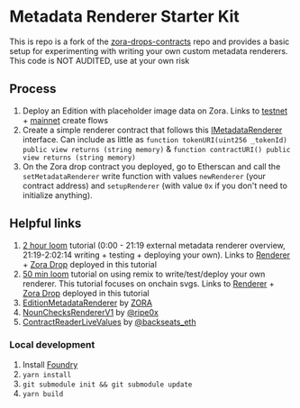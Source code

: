 # Metadata Renderer Starter Kit
This is repo is a fork of the [zora-drops-contracts](https://github.com/ourzora/zora-drops-contracts) repo and provides a basic setup for experimenting with writing your own custom metadata renderers. This code is NOT AUDITED, use at your own risk

## Process
1. Deploy an Edition with placeholder image data on Zora. Links to [testnet](https://testnet.zora.co/create) + [mainnet](https://zora.co/create) create flows
2. Create a simple renderer contract that follows this [IMetadataRenderer](https://github.com/ourzora/zora-drops-contracts/blob/main/src/interfaces/IMetadataRenderer.sol) interface. Can include as little as `function tokenURI(uint256 _tokenId) public view returns (string memory)` & `function contractURI() public view returns (string memory)`
3. On the Zora drop contract you deployed, go to Etherscan and call the `setMetadataRenderer` write function with values `newRenderer` (your contract address) and `setupRenderer` (with value `0x` if you don't need to initialize anything).

## Helpful links
1. [2 hour loom](https://www.loom.com/share/1732d511e8424153b1c8ca6177cc14dd) tutorial (0:00 - 21:19 external metadata renderer overview, 21:19-2:02:14 writing + testing + deploying your own). Links to [Renderer](https://goerli.etherscan.io/address/0x83C9fb9690CeAF0c63F045d7049dF504300cAd81) + [Zora Drop](https://goerli.etherscan.io/address/0x4177c3872f770ed047bee5db849d069ff5e40836) deployed in this tutorial
1. [50 min loom](https://www.loom.com/share/41e341482bbd4b58a6ee223952447b14) tutorial on using remix to write/test/deploy your own renderer. This tutorial focuses on onchain svgs. Links to [Renderer](https://goerli.etherscan.io/address/0x6B9061902a086B7E2293abd4eCd10550BAD15f78) + [Zora Drop](https://goerli.etherscan.io/address/0xff72a23a005773067633a357ea0b1768f3cb6ff6) deployed in this tutorial
1. [EditionMetadataRenderer](https://github.com/ourzora/zora-drops-contracts/blob/main/src/metadata/EditionMetadataRenderer.sol) by [ZORA](https://twitter.com/ourZORA)
1. [NounChecksRendererV1](https://etherscan.io/address/0x072762fe5b884ad9eac9a5119976a80544c9f833#code) by [@ripe0x](https://twitter.com/ripe0x)
1. [ContractReaderLiveValues](https://www.contractreader.io/contract/0xE7CB743319C9b7C194D31636494cadE4fD4D4d27#code) by [@backseats_eth](https://twitter.com/backseats_eth)
   
### Local development

1. Install [Foundry](https://github.com/foundry-rs/foundry)
1. `yarn install`
1. `git submodule init && git submodule update`
1. `yarn build`
